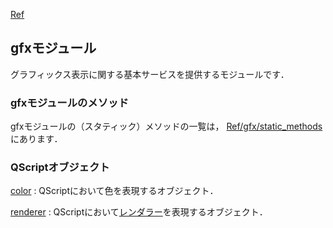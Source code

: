 [Ref](../../Ref)
## gfxモジュール
グラフィックス表示に関する基本サービスを提供するモジュールです．

### gfxモジュールのメソッド
gfxモジュールの（スタティック）メソッドの一覧は，
[Ref/gfx/static_methods](../../Ref/gfx/static_methods)
にあります．

### QScriptオブジェクト
[color](../../Ref/gfx/color)
:   QScriptにおいて色を表現するオブジェクト．

[renderer](../../Ref/gfx/renderer)
:   QScriptにおいて[レンダラー](../../Ref/Renderer)を表現するオブジェクト．
